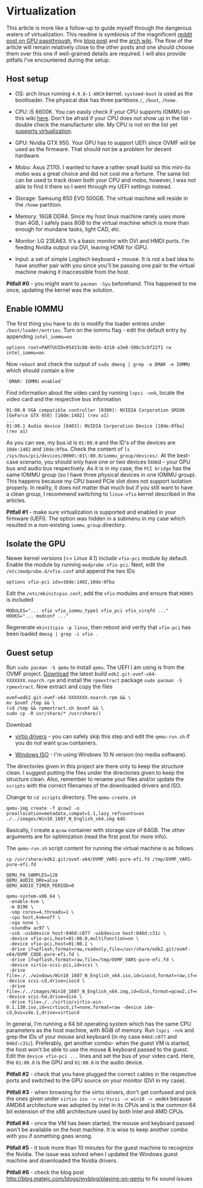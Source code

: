 # Virtualization

This article is more like a follow-up to guide myself through the dangerous waters of virtualization. This readme is symbiosis of the magnificent [reddit post on GPU passthrough](https://www.reddit.com/r/pcmasterrace/comments/3lno0t/gpu_passthrough_revisited_an_updated_guide_on_how/), this [blog post](http://dominicm.com/gpu-passthrough-qemu-arch-linux/) and the [arch wiki](https://wiki.archlinux.org/index.php/PCI_passthrough_via_OVMF). The flow of the article will remain relatively close to the other posts and one should choose them over this one if well-grained details are required. I will also provide pitfalls I've encountered during the setup.
 
## Host setup

+ OS: arch linux running `4.9.8-1-ARCH` kernel. `systemd-boot` is used as the bootloader. The physical disk has three partitions `/`, `/boot`, `/home`.

+ CPU: i5 6600K. You can easily check if your CPU supports IOMMU on this wiki [here](https://en.wikipedia.org/wiki/List_of_IOMMU-supporting_hardware). Don't be afraid if your CPU does not show up in the list - double check the manufacturer site. My CPU is not on the list yet [supports virtualization](https://ark.intel.com/products/88191/Intel-Core-i5-6600K-Processor-6M-Cache-up-to-3_90-GHz).

+ GPU: Nvidia GTX 950. Your GPU has to support UEFI since OVMF will be used as the firmware. That should not be a problem for decent hardware.

+ Mobo: Asus Z170I. I wanted to have a rather small build so this mini-itx mobo was a great choice and did not cost me a fortune. The same list can be used to track down both your CPU and mobo, however, I was not able to find it there so I went through my UEFI settings instead.

+ Storage: Samsung 850 EVO 500GB. The virtual machine will reside in the `/home` partition.
 
+ Memory: 16GB DDR4. Since my host linux machine rarely uses more than 4GB, I safely pass 8GB to the virtual machine which is more than enough for mundane tasks, light CAD, etc.

+ Monitor: LG 23EA63. It's a basic monitor with DVI and HMDI ports. I'm feeding Nvidia output via DVI, leaving HDMI for iGPU.

+ Input: a set of simple Logitech keyboard + mouse. It is not a bad idea to have another pair with you since you'll be passing one pair to the virtual machine making it inaccessible from the host.

**Pitfall #0** - you might want to `pacman -Syu` beforehand. This happened to me once, updating the kernel was the solution.

## Enable IOMMU
 
The first thing you have to do is modify the loader entries under `/boot/loader/entries`. Turn on the iommu flag - edit the default entry by appending `intel_iommu=on`

````
options root=PARTUUID=95433c88-8e5b-4318-a3e0-508c5cbf22f1 rw intel_iommu=on
````
 Now `reboot` and check the output of `sudo dmesg | grep -e DMAR -e IOMMU` which should contain a line 
 
 ````
 `DMAR: IOMMU enabled`
 ````
 
Find information about the video card by running `lspci -nnk`, locate the video card and the respective bus information

````
01:00.0 VGA compatible controller [0300]: NVIDIA Corporation GM206 [GeForce GTX 950] [10de:1402] (rev a1)
...
01:00.1 Audio device [0403]: NVIDIA Corporation Device [10de:0fba] (rev a1)
````

As you can see, my bus id is `01:00.0` and the ID's of the devices are `10de:1402` and `10de:0fba`. Check the content of `ls /sys/bus/pci/devices/0000\:01\:00.0/iommu_group/devices/`. At the best-case scenario, you should only have one or two devices listed - your GPU bus and audio bus respectively. As it is in my case, the `PCI bridge` has the same IOMMU group (so I have three physical devices in one IOMMU group). This happens because my CPU based PCIe slot does not support isolation properly. In reality, it does not matter that much but if you still want to have a clean group, I recommend switching to `linux-vfio` kernel described in the articles.

**Pitfall #1** - make sure virtualization is supported and enabled in your firmware (UEFI). The option was hidden in a submenu in my case which resulted in a non-existing `iommu_group` directory.

## Isolate the GPU
 
 Newer kernel versions (>= Linux 4.1) include `vfio-pci` module by default. Enable the module by running `modprobe vfio-pci`. Next, edit the `/etc/modprobe.d/vfio.conf` and append the two IDs
 
 ````
options vfio-pci ids=10de:1402,10de:0fba
 ````

Edit the `/etc/mkinitcpio.conf`, add the `vfio` modules and ensure that `HOOKS` is included

````
MODULES="... vfio vfio_iommu_type1 vfio_pci vfio_virqfd ..."
HOOKS="... modconf ..."
````

Regenerate `mkinitcpio -p linux`, then reboot and verify that `vfio-pci` has been loaded `dmesg | grep -i vfio `.

## Guest setup

Run `sudo pacman -S qemu` to install `qemu`. The UEFI I am using is from the OVMF project. [Download](https://www.kraxel.org/repos/jenkins/edk2/) the latest build `edk2.git-ovmf-x64-XXXXXXX.noarch.rpm` and install the `rpmextract` package `sudo pacman -S rpmextract`. Now extract and copy the files

 ````
ovmf=edk2.git-ovmf-x64-XXXXXXX.noarch.rpm && \
mv $ovmf /tmp && \
(cd /tmp && rpmextract.sh $ovmf && \
sudo cp -R usr/share/* /usr/share/)
 ````

Download
 
 + [virtio drivers](https://fedorapeople.org/groups/virt/virtio-win/direct-downloads/latest-virtio/virtio-win.iso) - you can safely skip this step and edit the `qemu-run.sh` if you do not want `qcow` containers.
 
 + [Windows ISO](https://www.microsoft.com/en-us/software-download/windows10ISO) - I'm using Windows 10 N version (no media software).
 
The directories given in this project are there only to keep the structure clean. I suggest putting the files under the directories given to keep the structure clean. Also, remember to rename your files and/or update the `scripts` with the correct filenames of the downloaded drivers and ISO.

Change to `cd scripts` directory. The `qemu-create.sh`
 
 ````
 qemu-img create -f qcow2 -o preallocation=metadata,compat=1.1,lazy_refcounts=on ./../images/Win10_1607_N_English_x64.img 64G
 ````
 
 Basically, I create a `qcow` container with storage size of 64GB. The other arguments are for optimization (read the first post for more info).
 
 The `qemu-run.sh` script content for running the virtual machine is as follows
 
 ````
cp /usr/share/edk2.git/ovmf-x64/OVMF_VARS-pure-efi.fd /tmp/OVMF_VARS-pure-efi.fd

QEMU_PA_SAMPLES=128
QEMU_AUDIO_DRV=alsa
QEMU_AUDIO_TIMER_PERIOD=0

qemu-system-x86_64 \
  -enable-kvm \
  -m 8196 \
  -smp cores=4,threads=1 \
  -cpu host,kvm=off \
  -vga none \
  -soundhw ac97 \
  -usb -usbdevice host:046d:c077 -usbdevice host:046d:c31c \
  -device vfio-pci,host=01:00.0,multifunction=on \
  -device vfio-pci,host=01:00.1 \
  -drive if=pflash,format=raw,readonly,file=/usr/share/edk2.git/ovmf-x64/OVMF_CODE-pure-efi.fd \
  -drive if=pflash,format=raw,file=/tmp/OVMF_VARS-pure-efi.fd \
  -device virtio-scsi-pci,id=scsi \
  -drive file=./../windows/Win10_1607_N_English_x64.iso,id=isocd,format=raw,if=none -device scsi-cd,drive=isocd \
  -drive file=./../images/Win10_1607_N_English_x64.img,id=disk,format=qcow2,if=none,cache=writeback -device scsi-hd,drive=disk \
  -drive file=./../virtio/virtio-win-0.1.130.iso,id=virtiocd,if=none,format=raw -device ide-cd,bus=ide.1,drive=virtiocd
 ````
 
In general, I'm running a 64 bit operating system which has the same CPU parameters as the host machine, with 8GiB of memory. Run `lspci -nnk` and grep the IDs of your mouse and keyboard (in my case `046d:c077` and `046d:c31c`). Preferably, get another combo- when the guest VM is started, the host won't be able to use the mouse & keyboard passed to the guest. Edit the `device vfio-pci ...` lines and set the bus of your video card. Here, the `01:00.0` is the GPU and `01:00.0` is the audio device.

**Pitfall #2** - check that you have plugged the correct cables in the respective ports and switched to the GPU source on your monitor (DVI in my case).

**Pitfall #3** - when browsing for the virtio drivers, don't get confused and pick the ones given under `virtio iso -> virtscsi -> win10 -> amd64` because AMD64 architecture was adopted by Intel in its CPUs and is the common 64 bit extension of the x86 architecture used by both Intel and AMD CPUs.

**Pitfall #4** - once the VM has been started, the mouse and keyboard passed won't be available on the host machine. It is wise to keep another combo with you if something goes wrong.

**Pitfall #5** - it took more than 10 minutes for the guest machine to recognize the Nvidia. The issue was solved when I updated the Windows guest machine and downloaded the Nvidia drivers.

**Pitfall #6** - check the blog post http://blog.matejc.com/blogs/myblog/playing-on-qemu to fix sound issues
